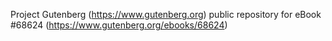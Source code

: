 Project Gutenberg (https://www.gutenberg.org) public repository for eBook #68624 (https://www.gutenberg.org/ebooks/68624)
